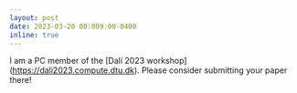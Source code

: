 ```yaml
---
layout: post
date: 2023-03-20 00:009:00-0400
inline: true
---
```


I am a PC member of the [Dalí 2023 workshop]
(https://dali2023.compute.dtu.dk). Please consider submitting your paper there!